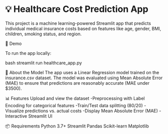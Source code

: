 # 💡 Healthcare Cost Prediction App

This project is a machine learning-powered Streamlit app that predicts individual medical insurance costs based on features like age, gender, BMI, children, smoking status, and region.

 🚀 Demo

To run the app locally:

bash
streamlit run healthcare_app.py


🧠 About the Model
The app uses a Linear Regression model trained on the insurance.csv dataset. The model was evaluated using Mean Absolute Error (MAE) to ensure that predictions are reasonably accurate (MAE under $3500).

📊 Features
Upload and view the dataset
-Preprocessing with Label Encoding for categorical features
-Train/Test data splitting (80/20)
-Visualize predictions vs. actual costs
-Display Mean Absolute Error (MAE)
-Interactive Streamlit UI


📦 Requirements
Python 3.7+
Streamlit
Pandas
Scikit-learn
Matplotlib

